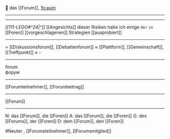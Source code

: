 💬 das [[Forum]], [ˈfoːʁʊm](https://youglish.com/pronounce/Forum/german)

---
---

*[[111-LEGO#^24|^]]* [[Angesichts]] dieser Risiken habe ich einige `der` `in` [[Foren]] [[vorgeschlagenen]] Strategien [[ausprobiert]] 




---
= [[Diskussionsforum]], [[Debattenforum]]
≈ [[Plattform]], [[Gemeinschaft]], [[Treffpunkt]]
≠  -

---
forum  
форум

---
[[Forumteilnehmer]], [[Forumbeitrag]]

---
[[Forum]]


---
N: das [[Forum]], die [[Foren]]
A: das [[Forum]], die [[Foren]]
G: des [[Forums]], der [[Foren]]
D: dem [[Forum]], den [[Foren]]


#Neuter , [[Forumsteilnehmer]], [[Forumsmitglied]]